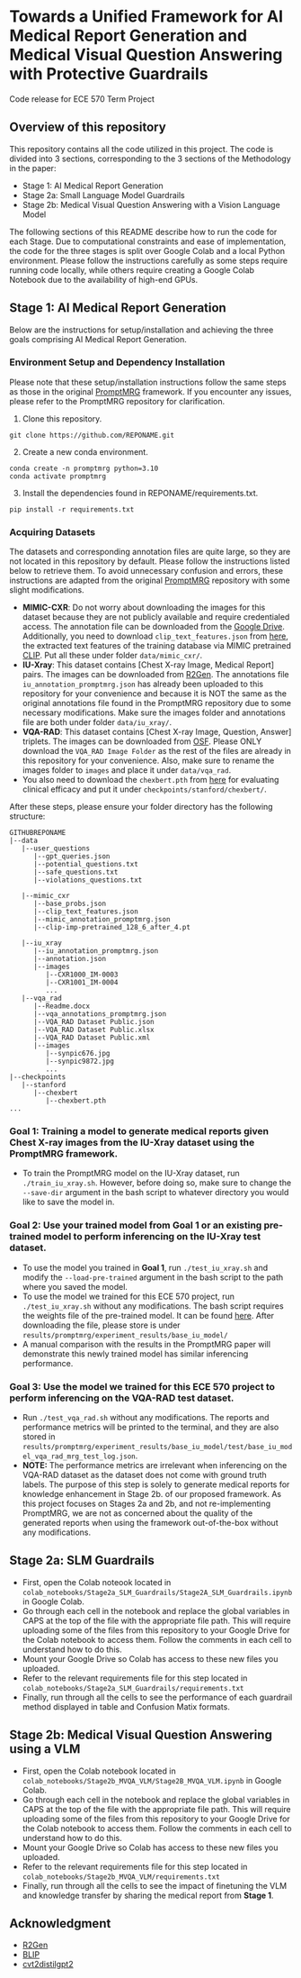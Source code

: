 # Towards a Unified Framework for AI Medical Report Generation and Medical Visual Question Answering with Protective Guardrails

Code release for ECE 570 Term Project

## Overview of this repository
This repository contains all the code utilized in this project. The code is divided into 3 sections, corresponding to the 3 sections of the Methodology in the paper:
* Stage 1: AI Medical Report Generation
* Stage 2a: Small Language Model Guardrails
* Stage 2b: Medical Visual Question Answering with a Vision Language Model

The following sections of this README describe how to run the code for each Stage. Due to computational constraints and ease of implementation, the code for the three stages is split over Google Colab and a local Python environment. Please follow the instructions carefully as some steps require running code locally, while others require creating a Google Colab Notebook due to the availability of high-end GPUs.

## Stage 1: AI Medical Report Generation
Below are the instructions for setup/installation and achieving the three goals comprising AI Medical Report Generation.

### Environment Setup and Dependency Installation
Please note that these setup/installation instructions follow the same steps as those in the original [PromptMRG](https://github.com/jhb86253817/PromptMRG) framework. If you encounter any issues, please refer to the PromptMRG repository for clarification.
1. Clone this repository.
```Shell
git clone https://github.com/REPONAME.git
```
2. Create a new conda environment.
```Shell
conda create -n promptmrg python=3.10
conda activate promptmrg
```
3. Install the dependencies found in REPONAME/requirements.txt.
```Shell
pip install -r requirements.txt
```

### Acquiring Datasets
The datasets and corresponding annotation files are quite large, so they are not located in this repository by default. Please follow the instructions listed below to retrieve them. To avoid unnecessary confusion and errors, these instructions are adapted from the original [PromptMRG](https://github.com/jhb86253817/PromptMRG) repository with some slight modifications.

* **MIMIC-CXR**: Do not worry about downloading the images for this dataset because they are not publicly available and require credentialed access. The annotation file can be downloaded from the [Google Drive](https://drive.google.com/file/d/1qR7EJkiBdHPrskfikz2adL-p9BjMRXup/view?usp=sharing). Additionally, you need to download `clip_text_features.json` from [here](https://drive.google.com/file/d/1Zyq-84VOzc-TOZBzlhMyXLwHjDNTaN9A/view?usp=sharing), the extracted text features of the training database via MIMIC pretrained [CLIP](https://stanfordmedicine.app.box.com/s/dbebk0jr5651dj8x1cu6b6kqyuuvz3ml). Put all these under folder `data/mimic_cxr/`.
* **IU-Xray**: This dataset contains [Chest X-ray Image, Medical Report] pairs. The images can be downloaded from [R2Gen](https://github.com/zhjohnchan/R2Gen). The annotations file `iu_annotation_promptmrg.json` has already been uploaded to this repository for your convenience and because it is NOT the same as the original annotations file found in the PromptMRG repository due to some necessary modifications. Make sure the images folder and annotations file are both under folder `data/iu_xray/`.
* **VQA-RAD**: This dataset contains [Chest X-ray Image, Question, Answer] triplets. The images can be downloaded from [OSF](https://osf.io/89kps/files/osfstorage). Please ONLY download the `VQA_RAD Image Folder` as the rest of the files are already in this repository for your convenience. Also, make sure to rename the images folder to `images` and place it under `data/vqa_rad`.
* You also need to download the `chexbert.pth` from [here](https://stanfordmedicine.app.box.com/s/c3stck6w6dol3h36grdc97xoydzxd7w9) for evaluating clinical efficacy and put it under `checkpoints/stanford/chexbert/`.

After these steps, please ensure your folder directory has the following structure:
````
GITHUBREPONAME
|--data
   |--user_questions
      |--gpt_queries.json
      |--potential_questions.txt
      |--safe_questions.txt
      |--violations_questions.txt

   |--mimic_cxr
      |--base_probs.json
      |--clip_text_features.json
      |--mimic_annotation_promptmrg.json
      |--clip-imp-pretrained_128_6_after_4.pt

   |--iu_xray
      |--iu_annotation_promptmrg.json
      |--annotation.json
      |--images
         |--CXR1000_IM-0003
         |--CXR1001_IM-0004
         ...
   |--vqa_rad
      |--Readme.docx
      |--vqa_annotations_promptmrg.json
      |--VQA_RAD Dataset Public.json
      |--VQA_RAD Dataset Public.xlsx
      |--VQA_RAD Dataset Public.xml
      |--images
         |--synpic676.jpg
         |--synpic9872.jpg
         ...
|--checkpoints
   |--stanford
      |--chexbert
         |--chexbert.pth
...
````


### Goal 1: Training a model to generate medical reports given Chest X-ray images from the IU-Xray dataset using the PromptMRG framework.
* To train the PromptMRG model on the IU-Xray dataset, run `./train_iu_xray.sh`. However, before doing so, make sure to change the `--save-dir` argument in the bash script to whatever directory you would like to save the model in.

### Goal 2: Use your trained model from Goal 1 or an existing pre-trained model to perform inferencing on the IU-Xray test dataset.
* To use the model you trained in **Goal 1**, run `./test_iu_xray.sh` and modify the `--load-pre-trained` argument in the bash script to the path where you saved the model.
* To use the model we trained for this ECE 570 project, run `./test_iu_xray.sh` without any modifications. The bash script requires the weights file of the pre-trained model. It can be found [here](https://file.io/N3VwkkmcDRq3). After downloading the file, please store is under `results/promptmrg/experiment_results/base_iu_model/`
* A manual comparison with the results in the PromptMRG paper will demonstrate this newly trained model has similar inferencing performance.

### Goal 3: Use the model we trained for this ECE 570 project to perform inferencing on the VQA-RAD test dataset.
* Run `./test_vqa_rad.sh` without any modifications. The reports and performance metrics will be printed to the terminal, and they are also stored in `results/promptmrg/experiment_results/base_iu_model/test/base_iu_model_vqa_rad_mrg_test_log.json`.
* **NOTE:** The performance metrics are irrelevant when inferencing on the VQA-RAD dataset as the dataset does not come with ground truth labels. The purpose of this step is solely to generate medical reports for knowledge enhancement in Stage 2b. of our proposed framework. As this project focuses on Stages 2a and 2b, and not re-implementing PromptMRG, we are not as concerned about the quality of the generated reports when using the framework out-of-the-box without any modifications.


## Stage 2a: SLM Guardrails
* First, open the Colab noteook located in `colab_notebooks/Stage2a_SLM_Guardrails/Stage2A_SLM_Guardrails.ipynb` in Google Colab.
* Go through each cell in the notebook and replace the global variables in CAPS at the top of the file with the appropriate file path. This will require uploading some of the files from this repository to your Google Drive for the Colab notebook to access them. Follow the comments in each cell to understand how to do this.
* Mount your Google Drive so Colab has access to these new files you uploaded.
* Refer to the relevant requirements file for this step located in `colab_notebooks/Stage2a_SLM_Guardrails/requirements.txt`
* Finally, run through all the cells to see the performance of each guardrail method displayed in table and Confusion Matix formats.


## Stage 2b: Medical Visual Question Answering using a VLM
* First, open the Colab notebook located in `colab_notebooks/Stage2b_MVQA_VLM/Stage2B_MVQA_VLM.ipynb` in Google Colab.
* Go through each cell in the notebook and replace the global variables in CAPS at the top of the file with the appropriate file path. This will require uploading some of the files from this repository to your Google Drive for the Colab notebook to access them. Follow the comments in each cell to understand how to do this.
* Mount your Google Drive so Colab has access to these new files you uploaded.
* Refer to the relevant requirements file for this step located in `colab_notebooks/Stage2b_MVQA_VLM/requirements.txt`
* Finally, run through all the cells to see the impact of finetuning the VLM and knowledge transfer by sharing the medical report from **Stage 1**.

## Acknowledgment
* [R2Gen](https://github.com/zhjohnchan/R2Gen)
* [BLIP](https://github.com/salesforce/BLIP)
* [cvt2distilgpt2](https://github.com/aehrc/cvt2distilgpt2)
